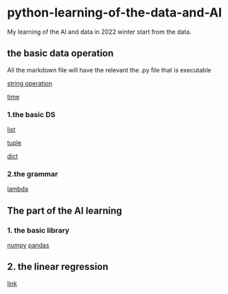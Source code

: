# python-learning-of-the-data-and-AI

My learning of the AI and data in 2022 winter start from the data.

## the basic data operation

All the markdown file will have the relevant the .py file that is executable

[string operation](./basic/string_operation.md)

[time](./basic/time.md)

### 1.the basic DS

[list](./basic/List.md)

[tuple](./basic/tuple.md)

[dict](./basic/dict.md)

### 2.the grammar

[lambda](./basic/lamda.md)

## The part of the AI learning

### 1. the basic library

[numpy](AI/basic_lib/numpy_basic.md)
[pandas](AI/basic_lib/pandas_learn.md)

## 2. the linear regression
[link](./AI/线性回归/linear_regression.md)
